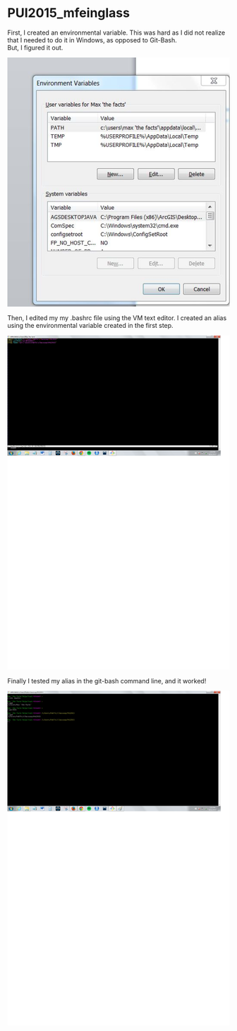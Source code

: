 # PUI2015_mfeinglass

First, I created an environmental variable.  This was hard as I did not realize that I needed to do it in Windows, as opposed to Git-Bash.  
But, I figured it out.

![Alt text](EnvrtVar.JPG)

Then, I edited my my .bashrc file using the VM text editor.  I created an alias using the environmental variable created
in the first step.

![Alt text](bashrcedit.JPG)

Finally I tested my alias in the git-bash command line, and it worked!

![Alt text](alais.jpg)